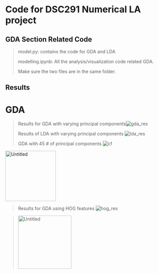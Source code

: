 # Code for DSC291 Numerical LA project

## GDA Section Related Code
> model.py: contains the code for GDA and LDA 
> 
> modelling.ipynb: All the analysis/visualization code related GDA. 
> 
> Make sure the two files are in the same folder.




## Results
# GDA 
> Results for GDA with varying principal components![gda_res](https://user-images.githubusercontent.com/37749394/172765515-3a262e6a-800d-4e7c-adc8-900b02fd8467.png)
> 
> Results of LDA with varying principal components ![lda_res](https://user-images.githubusercontent.com/37749394/172765577-cbfbb781-8a17-468e-bb6a-0965b0107134.png)
> 
> GDA with 45 # of principal components ![cf](https://user-images.githubusercontent.com/37749394/172765216-bf189f3e-f21f-4dac-a2d8-a059838e874c.png)
<img width="157" alt="Untitled" src="https://user-images.githubusercontent.com/37749394/172765434-de636630-fbd3-4c17-bd1e-d8fee73bee27.png">

> Results for GDA using HOG features ![hog_res](https://user-images.githubusercontent.com/37749394/172766028-1a9fc64e-49f4-4240-8737-0c11a0189354.png)

> <img width="166" alt="Untitled" src="https://user-images.githubusercontent.com/37749394/172766104-a93eb03f-c3fa-445f-a92b-e0239931d7fc.png">




